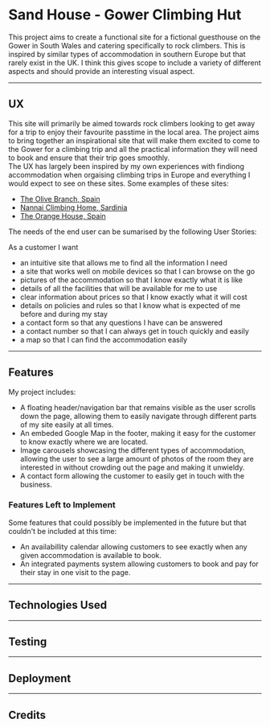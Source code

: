 # Sand House - Gower Climbing Hut
This project aims to create a functional site for a fictional guesthouse on the Gower in South Wales and catering specifically to rock climbers. This is inspired by similar types of accommodation in southern Europe but that rarely exist in the UK. I think this gives scope to include a variety of different aspects and should provide an interesting visual aspect.

***

## UX

This site will primarily be aimed towards rock climbers looking to get away for a trip to enjoy their favourite passtime in the local area. The project aims to bring together an inspirational site that will make them excited to come to the Gower for a climbing trip and all the practical information they will need to book and ensure that their trip goes smoothly.   
The UX has largely been inspired by my own experiences with findiong accommodation when orgaising climbing trips in Europe and everything I would expect to see on these sites. Some examples of these sites:
- [The Olive Branch, Spain](https://www.olivebranchelchorro.com/)
- [Nannai Climbing Home, Sardinia](https://www.climbingulassai.com/)
- [The Orange House, Spain](https://theorangehouse.co.uk/)  
  
The needs of the end user can be sumarised by the following User Stories:  

As a customer I want 
- an intuitive site that allows me to find all the information I need
- a site that works well on mobile devices so that I can browse on the go
- pictures of the accommodation so that I know exactly what it is like
- details of all the facilities that will be available for me to use
- clear information about prices so that I know exactly what it will cost
- details on policies and rules so that I know what is expected of me before and during my stay
- a contact form so that any questions I have can be answered
- a contact number so that I can always get in touch quickly and easily
- a map so that I can find the accommodation easily 

***

## Features

My project includes:
- A floating header/navigation bar that remains visible as the user scrolls down the page, allowing them to easily navigate through different parts of my site easily at all times.
- An embeded Google Map in the footer, making it easy for the customer to know exactly where we are located.
- Image carousels showcasing the different types of accommodation, allowing the user to see a large amount of photos of the room they are interested in without crowding out the page and making it unwieldy.
- A contact form allowing the customer to easily get in touch with the business.  

### Features Left to Implement

Some features that could possibly be implemented in the future but that couldn't be included at this time:
- An availabillity calendar allowing customers to see exactly when any given accommodation is available to book.
- An integrated payments system allowing customers to book and pay for their stay in one visit to the page.

***

## Technologies Used

***

## Testing

***

## Deployment

***

## Credits